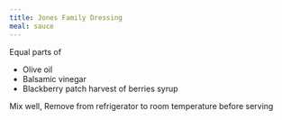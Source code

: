 ```yaml
---
title: Jones Family Dressing
meal: sauce
---
```


Equal parts of
* Olive oil
* Balsamic vinegar
* Blackberry patch harvest of berries syrup

Mix well, Remove from refrigerator to room temperature before serving
